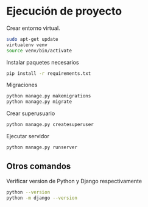 # Ejecución de proyecto

Crear entorno virtual.
```bash
sudo apt-get update
virtualenv venv
source venv/bin/activate
```

Instalar paquetes necesarios
```bash
pip install -r requirements.txt
```

Migraciones
```bash
python manage.py makemigrations
python manage.py migrate
```

Crear superusuario
```bash
python manage.py createsuperuser
```


Ejecutar servidor
```bash
python manage.py runserver
```

## Otros comandos
Verificar version de Python y Django respectivamente
```bash
python --version
python -m django --version
```